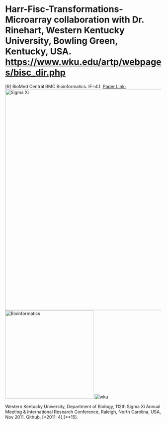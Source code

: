 # Harr-Fisc-Transformations-Microarray collaboration with Dr. Rinehart, Western Kentucky University, Bowling Green, Kentucky, USA.  https://www.wku.edu/artp/webpages/bisc_dir.php
[R] BioMed Central BMC Bioinformatics. IF=4.1.
[Paper Link:](https://bmcbioinformatics.biomedcentral.com/articles/10.1186/1471-2105-12-S7-A19)
<img width="711" alt="Sigma Xi" src="https://github.com/spawar2/Harr-Fisc-Transformations-Microarray/assets/25118302/18734431-7740-4f24-b859-3df2480dad05">
<img width="284" alt="Bioinformatics" src="https://github.com/spawar2/Harr-Fisc-Transformations-Microarray/assets/25118302/218a190c-6681-4df8-ab01-2d48b0595273">
![wku](https://github.com/spawar2/Harr-Fisc-Transformations-Microarray/assets/25118302/95631243-6f6b-4005-aba5-06375562f02a)

Western Kentucky University, Department of Biology, 112th Sigma Xi Annual Meeting & International Research Conference, Raleigh, North Carolina, USA, Nov 2011. Github,  [*2011: 4],[**15].
